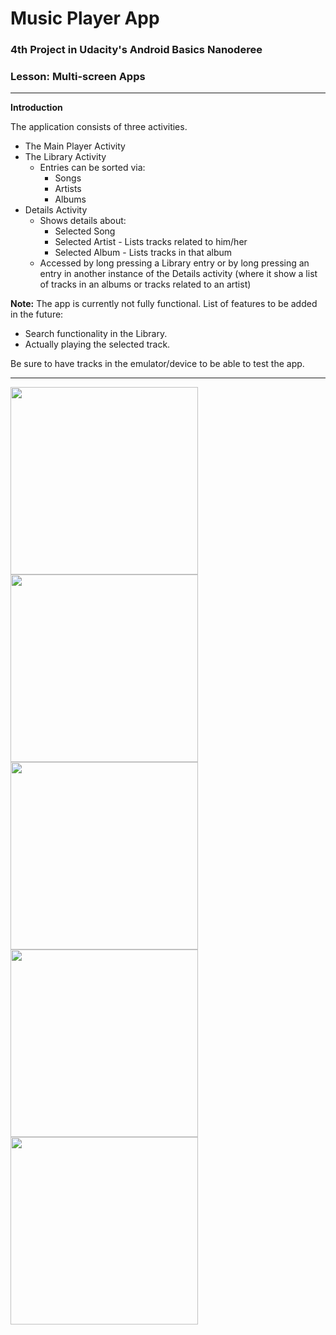 
# Music Player App
### 4th Project in Udacity's Android Basics Nanoderee
### Lesson: Multi-screen Apps
-----

**Introduction**

The application consists of three activities.

 - The Main Player Activity
 - The Library Activity
	 - Entries can be sorted via:
		 - Songs
		 - Artists
		 - Albums
 - Details Activity
	 - Shows details about:
		 - Selected Song
		 - Selected Artist - Lists tracks related to him/her
		 - Selected Album - Lists tracks in that album
	 - Accessed by long pressing a Library entry or by long pressing an entry in another instance of the Details activity (where it show a list of tracks in an albums or tracks related to an artist)

**Note:**
The app is currently not fully functional.
List of features to be added in the future:

 - Search functionality in the Library.
 - Actually playing the selected track.

 Be sure to have tracks in the emulator/device to be able to test the app.

-----

<img src="https://i.imgur.com/3Uw5ucD.png" width="300" />
<img src="https://i.imgur.com/2wxUwxe.png" width="300" />
<img src="https://i.imgur.com/TDYUIWE.png" width="300" />
<img src="https://i.imgur.com/azlRFHE.png" width="300" />
<img src="https://i.imgur.com/3LJZdlU.png" width="300" />